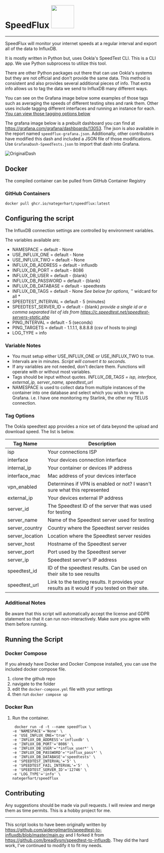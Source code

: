 
# SpeedFlux <img src='https://user-images.githubusercontent.com/3665468/119735610-974a0500-be4a-11eb-9149-dd12ceee03df.png' width='75'>

---

SpeedFlux will monitor your internet speeds at a regular interval and export all of the data to InfluxDB.

It is mostly written in Python but, uses Ookla's SpeedTest CLI. This is a CLI app. We use Python subprocess to utilize this tool.

There are other Python packages out there that can use Ookla's systems but they are not official and don't provide the same data. This method is consistent and also provides several additional pieces of info. That extra info allows us to tag the data we send to InfluxDB many different ways.

You can see on the Grafana image below some examples of those tags such as averaging the speeds of different testing sites and rank them.
Other uses include tagging different interfaces and running an instance for each. [You can view those tagging options below](https://github.com/breadlysm/speedtest-to-influxdb/blob/master/README.md#tag-options)

 The grafana image below is a prebuilt dashboard you can find at <https://grafana.com/grafana/dashboards/13053>. The json is also available in the report named `speedflux-grafana.json`. Additionally, other contributors have modified this dash and included a JSON file of those modifications. Use `GrafanaDash-SpeedTests.json` to import that dash into Grafana.

![OriginalDash](https://user-images.githubusercontent.com/3665468/116284820-8038ca00-a75b-11eb-9b30-4a9d26434f8d.png)

## Docker

The compiled container can be pulled from GitHub Container Registry

### GitHub Containers

```shell
docker pull ghcr.io/nategerhart/speedflux:latest
```

## Configuring the script

The InfluxDB connection settings are controlled by environment variables.

The variables available are:

- NAMESPACE = default - None
- USE_INFLUX_ONE = default - None
- USE_INFLUX_TWO = default - None
- INFLUX_DB_ADDRESS = default - influxdb
- INFLUX_DB_PORT = default - 8086
- INFLUX_DB_USER = default - {blank}
- INFLUX_DB_PASSWORD = default - {blank}
- INFLUX_DB_DATABASE = default - speedtests
- INFLUX_DB_TAGS = default - None *See below for options, '*' widcard for all *
- SPEEDTEST_INTERVAL = default - 5 (minutes)
- SPEEDTEST_SERVER_ID = default - {blank} *provide a single id or a comma separated list of ids from <https://c.speedtest.net/speedtest-servers-static.php>*
- PING_INTERVAL = default - 5 (seconds)
- PING_TARGETS = default - 1.1.1.1, 8.8.8.8 (csv of hosts to ping)
- LOG_TYPE = info

### Variable Notes

- You must setup either USE_INFLUX_ONE or USE_INFLUX_TWO to true.
- Intervals are in minutes. *Script will convert it to seconds.*
- If any variables are not needed, don't declare them. Functions will operate with or without most variables.
- Tags should be input without quotes. *INFLUX_DB_TAGS = isp, interface, external_ip, server_name, speedtest_url*
- NAMESPACE is used to collect data from multiple instances of the container into one database and select which you wish to view in Grafana. i.e. I have one monitoring my Starlink, the other my TELUS connection.

### Tag Options

The Ookla speedtest app provides a nice set of data beyond the upload and download speed. The list is below.

| Tag Name  | Description  |
|- |- |
| isp  | Your connections ISP  |
| interface  | Your devices connection interface  |
| internal_ip  | Your container or devices IP address  |
| interface_mac  | Mac address of your devices interface  |
| vpn_enabled  | Determines if VPN is enabled or not? I wasn't sure what this represented  |
| external_ip  | Your devices external IP address  |
| server_id  | The Speedtest ID of the server that  was used for testing  |
| server_name  | Name of the Speedtest server used  for testing  |
| server_country  | Country where the Speedtest server  resides  |
| server_location | Location where the Speedtest server  resides  |
| server_host  | Hostname of the Speedtest server  |
| server_port  | Port used by the Speedtest server  |
| server_ip  | Speedtest server's IP address  |
| speedtest_id  | ID of the speedtest results. Can be  used on their site to see results  |
| speedtest_url  | Link to the testing results. It provides your results as it would if you tested on their site.   |

### Additional Notes

Be aware that this script will automatically accept the license and GDPR statement so that it can run non-interactively. Make sure you agree with them before running.

## Running the Script

### Docker Compose

If you already have Docker and Docker Compose installed, you can use the included docker compose file.

1. clone the github repo
2. navigate to the folder
3. edit the `docker-compose.yml` file with your settings
4. then run `docker compose up`

### Docker Run

1. Run the container.

    ```
     docker run -d -t --name speedflux \
    -e 'NAMESPACE'='None' \
    -e 'USE_INFLUX_ONE='true' \
    -e 'INFLUX_DB_ADDRESS'='influxdb' \
    -e 'INFLUX_DB_PORT'='8086' \
    -e 'INFLUX_DB_USER'='*influx_user*' \
    -e 'INFLUX_DB_PASSWORD'='*influx_pass*' \
    -e 'INFLUX_DB_DATABASE'='speedtests' \
    -e 'SPEEDTEST_INTERVAL'='5' \
    -e 'SPEEDTEST_FAIL_INTERVAL'='5'  \
    -e 'SPEEDTEST_SERVER_ID'='12746' \
    -e 'LOG_TYPE'='info' \
    nategerhart/speedflux
    ```

## Contributing

Any suggestions should be made via pull requests. I will review and merge them as time permits. This is a hobby project for me.

---

This script looks to have been originally written by <https://github.com/aidengilmartin/speedtest-to-influxdb/blob/master/main.py> and I forked it from <https://github.com/breadlysm/speedtest-to-influxdb>. They did the hard work, I've continued to modify it to fit my needs.
